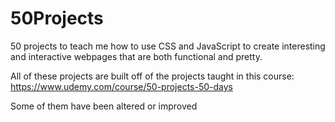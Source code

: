# 50Projects
50 projects to teach me how to use CSS and JavaScript to create interesting and interactive webpages that are both functional and pretty.

All of these projects are built off of the projects taught in this course:
https://www.udemy.com/course/50-projects-50-days

Some of them have been altered or improved
